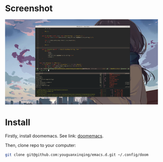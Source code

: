 # Screenshot

![Screenshot](img/Screenshot%20from%202024-06-23%2013-52-47.png)

# Install

Firstly, install doomemacs. See link: [doomemacs](https://github.com/doomemacs/doomemacs?tab=readme-ov-file#install).

Then, clone repo to your computer:
```bash
git clone git@github.com:youguanxinqing/emacs.d.git ~/.config/doom
```

